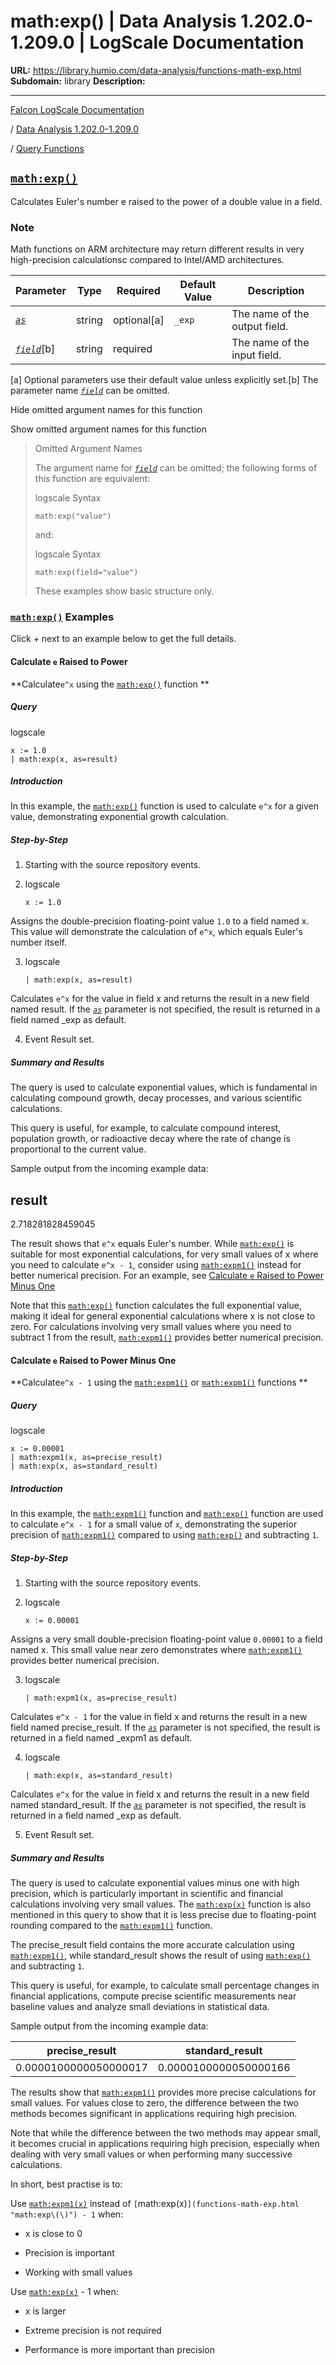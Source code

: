 # math:exp() | Data Analysis 1.202.0-1.209.0 | LogScale Documentation

**URL:** https://library.humio.com/data-analysis/functions-math-exp.html
**Subdomain:** library
**Description:** 

---

[Falcon LogScale Documentation](https://library.humio.com)

/ [Data Analysis 1.202.0-1.209.0](data-analysis-docs.html)

/ [Query Functions](functions.html)

## [`math:exp()`](functions-math-exp.html "math:exp\(\)")

Calculates Euler's number e raised to the power of a double value in a field. 

### Note

Math functions on ARM architecture may return different results in very high-precision calculationsc compared to Intel/AMD architectures.

Parameter| Type| Required| Default Value| Description  
---|---|---|---|---  
[ _`as`_](functions-math-exp.html#query-functions-math-exp-as)|  string| optional[a] | `_exp`|  The name of the output field.   
[_`field`_](functions-math-exp.html#query-functions-math-exp-field)[b]| string| required |  |  The name of the input field.   
[a] Optional parameters use their default value unless explicitly set.[b] The parameter name [_`field`_](functions-math-exp.html#query-functions-math-exp-field) can be omitted.  
  
Hide omitted argument names for this function

Show omitted argument names for this function

> Omitted Argument Names
> 
> The argument name for [_`field`_](functions-math-exp.html#query-functions-math-exp-field) can be omitted; the following forms of this function are equivalent:
> 
> logscale Syntax
>     
>     
>     math:exp("value")
> 
> and:
> 
> logscale Syntax
>     
>     
>     math:exp(field="value")
> 
> These examples show basic structure only.

### [`math:exp()`](functions-math-exp.html "math:exp\(\)") Examples

Click + next to an example below to get the full details.

#### Calculate `e` Raised to Power

**Calculate`e^x` using the [`math:exp()`](functions-math-exp.html "math:exp\(\)") function **

##### Query

logscale
    
    
    x := 1.0
    | math:exp(x, as=result)

##### Introduction

In this example, the [`math:exp()`](functions-math-exp.html "math:exp\(\)") function is used to calculate `e^x` for a given value, demonstrating exponential growth calculation. 

##### Step-by-Step

  1. Starting with the source repository events.

  2. logscale
         
         x := 1.0

Assigns the double-precision floating-point value `1.0` to a field named x. This value will demonstrate the calculation of `e^x`, which equals Euler's number itself. 

  3. logscale
         
         | math:exp(x, as=result)

Calculates `e^x` for the value in field x and returns the result in a new field named result. If the [_`as`_](functions-math-exp.html#query-functions-math-exp-as) parameter is not specified, the result is returned in a field named _exp as default. 

  4. Event Result set.




##### Summary and Results

The query is used to calculate exponential values, which is fundamental in calculating compound growth, decay processes, and various scientific calculations. 

This query is useful, for example, to calculate compound interest, population growth, or radioactive decay where the rate of change is proportional to the current value. 

Sample output from the incoming example data: 

result  
---  
2.718281828459045  
  
The result shows that `e^x` equals Euler's number. While [`math:exp()`](functions-math-exp.html "math:exp\(\)") is suitable for most exponential calculations, for very small values of x where you need to calculate `e^x - 1`, consider using [`math:expm1()`](functions-math-expm1.html "math:expm1\(\)") instead for better numerical precision. For an example, see [Calculate `e` Raised to Power Minus One](https://library.humio.com/examples/examples-mathexpm1-calculate-exp-minus-one.html)

Note that this [`math:exp()`](functions-math-exp.html "math:exp\(\)") function calculates the full exponential value, making it ideal for general exponential calculations where x is not close to zero. For calculations involving very small values where you need to subtract 1 from the result, [`math:expm1()`](functions-math-expm1.html "math:expm1\(\)") provides better numerical precision. 

#### Calculate `e` Raised to Power Minus One

**Calculate`e^x - 1` using the [`math:expm1()`](functions-math-expm1.html "math:expm1\(\)") or [`math:expm1()`](functions-math-expm1.html "math:expm1\(\)") functions **

##### Query

logscale
    
    
    x := 0.00001
    | math:expm1(x, as=precise_result)
    | math:exp(x, as=standard_result)

##### Introduction

In this example, the [`math:expm1()`](functions-math-expm1.html "math:expm1\(\)") function and [`math:exp()`](functions-math-exp.html "math:exp\(\)") function are used to calculate `e^x - 1` for a small value of `x`, demonstrating the superior precision of [`math:expm1()`](functions-math-expm1.html "math:expm1\(\)") compared to using [`math:exp()`](functions-math-exp.html "math:exp\(\)") and subtracting `1`. 

##### Step-by-Step

  1. Starting with the source repository events.

  2. logscale
         
         x := 0.00001

Assigns a very small double-precision floating-point value `0.00001` to a field named x. This small value near zero demonstrates where [`math:expm1()`](functions-math-expm1.html "math:expm1\(\)") provides better numerical precision. 

  3. logscale
         
         | math:expm1(x, as=precise_result)

Calculates `e^x - 1` for the value in field x and returns the result in a new field named precise_result. If the [_`as`_](functions-math-expm1.html#query-functions-math-expm1-as) parameter is not specified, the result is returned in a field named _expm1 as default. 

  4. logscale
         
         | math:exp(x, as=standard_result)

Calculates `e^x` for the value in field x and returns the result in a new field named standard_result. If the [_`as`_](functions-math-exp.html#query-functions-math-exp-as) parameter is not specified, the result is returned in a field named _exp as default. 

  5. Event Result set.




##### Summary and Results

The query is used to calculate exponential values minus one with high precision, which is particularly important in scientific and financial calculations involving very small values. The [`math:exp(x)`](functions-math-exp.html "math:exp\(\)") function is also mentioned in this query to show that it is less precise due to floating-point rounding compared to the [`math:expm1()`](functions-math-expm1.html "math:expm1\(\)") function. 

The precise_result field contains the more accurate calculation using [`math:expm1()`](functions-math-expm1.html "math:expm1\(\)"), while standard_result shows the result of using [`math:exp()`](functions-math-exp.html "math:exp\(\)") and subtracting `1`. 

This query is useful, for example, to calculate small percentage changes in financial applications, compute precise scientific measurements near baseline values and analyze small deviations in statistical data. 

Sample output from the incoming example data: 

precise_result| standard_result  
---|---  
0.0000100000050000017| 0.0000100000050000166  
  
The results show that [`math:expm1()`](functions-math-expm1.html "math:expm1\(\)") provides more precise calculations for small values. For values close to zero, the difference between the two methods becomes significant in applications requiring high precision. 

Note that while the difference between the two methods may appear small, it becomes crucial in applications requiring high precision, especially when dealing with very small values or when performing many successive calculations. 

In short, best practise is to: 

Use [`math:expm1(x)`](functions-math-expm1.html "math:expm1\(\)") instead of `[`math:exp(x)`](functions-math-exp.html "math:exp\(\)") - 1` when: 

  * x is close to 0 

  * Precision is important 

  * Working with small values 




Use [`math:exp(x)`](functions-math-exp.html "math:exp\(\)") \- 1 when: 

  * x is larger 

  * Extreme precision is not required 

  * Performance is more important than precision
